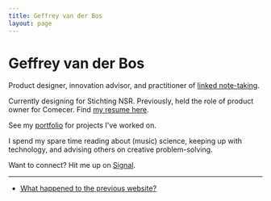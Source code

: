 ```yaml
---
title: Geffrey van der Bos
layout: page
---
```


# Geffrey van der Bos

Product designer, innovation advisor, and practitioner of [linked note-taking](/notetaking).

Currently designing for Stichting NSR. Previously, held the role of product owner for Comecer. Find [my resume here](/resume).

See my [portfolio](/portfolio) for projects I've worked on.

I spend my spare time reading about (music) science, keeping up with technology, and advising others on creative problem-solving.

Want to connect? Hit me up on [Signal](https://signal.me/#eu/ctlD__2i3DbpPnd4CRwgxIbCMTPOCwvD7chjLP77QNsQsUEeDLBPz7-3iq0tz7UC).

***
- [What happened to the previous website?](/longevity)
